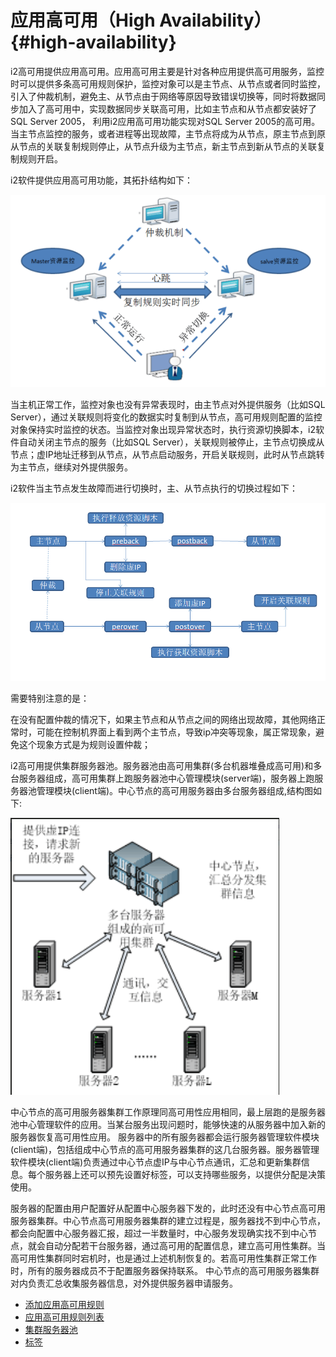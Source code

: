 # 应用高可用（High Availability） {#high-availability}

i2高可用提供应用高可用。应用高可用主要是针对各种应用提供高可用服务，监控时可以提供多条高可用规则保护，监控对象可以是主节点、从节点或者同时监控，引入了仲裁机制，避免主、从节点由于网络等原因导致错误切换等，同时将数据同步加入了高可用中，实现数据同步关联高可用，比如主节点和从节点都安装好了SQL Server 2005， 利用i2应用高可用功能实现对SQL Server 2005的高可用。当主节点监控的服务，或者进程等出现故障，主节点将成为从节点，原主节点到原从节点的关联复制规则停止，从节点升级为主节点，新主节点到新从节点的关联复制规则开启。

i2软件提供应用高可用功能，其拓扑结构如下：

![](/assets/V6.028142.png)

当主机正常工作，监控对象也没有异常表现时，由主节点对外提供服务（比如SQL Server），通过关联规则将变化的数据实时复制到从节点，高可用规则配置的监控对象保持实时监控的状态。当监控对象出现异常状态时，执行资源切换脚本，i2软件自动关闭主节点的服务（比如SQL Server），关联规则被停止，主节点切换成从节点；虚IP地址迁移到从节点，从节点启动服务，开启关联规则，此时从节点跳转为主节点，继续对外提供服务。

i2软件当主节点发生故障而进行切换时，主、从节点执行的切换过程如下：

![](/assets/V7.1.2019011414.png)

需要特别注意的是：

在没有配置仲裁的情况下，如果主节点和从节点之间的网络出现故障，其他网络正常时，可能在控制机界面上看到两个主节点，导致ip冲突等现象，属正常现象，避免这个现象方式是为规则设置仲裁；

i2高可用提供集群服务器池。服务器池由高可用集群(多台机器堆叠成高可用)和多台服务器组成，高可用集群上跑服务器池中心管理模块(server端)，服务器上跑服务器池管理模块(client端)。中心节点的高可用服务器由多台服务器组成,结构图如下:

![](/assets/20190410110137.png)

中心节点的高可用服务器集群工作原理同高可用性应用相同，最上层跑的是服务器池中心管理软件的应用。当某台服务出现问题时，能够快速的从服务器中加入新的服务器恢复高可用性应用。
服务器中的所有服务器都会运行服务器管理软件模块(client端)，包括组成中心节点的高可用服务器集群的这几台服务器。服务器管理软件模块(client端)负责通过中心节点虚IP与中心节点通讯，汇总和更新集群信息。每个服务器上还可以预先设置好标签，可以支持哪些服务，以提供分配是决策使用。

服务器的配置由用户配置好从配置中心服务器下发的，此时还没有中心节点高可用服务器集群。中心节点高可用服务器集群的建立过程是，服务器找不到中心节点，都会向配置中心服务器汇报，超过一半数量时，中心服务发现确实找不到中心节点，就会自动分配若干台服务器，通过高可用的配置信息，建立高可用性集群。当高可用性集群同时宕机时，也是通过上述机制恢复的。若高可用性集群正常工作时，所有的服务器成员不于配置服务器保持联系。
中心节点的高可用服务器集群对内负责汇总收集服务器信息，对外提供服务器申请服务。

 * [添加应用高可用规则](new_ha_rep.md)
 * [应用高可用规则列表](ha_management.md)
 * [集群服务器池](ha_cls_pool.md)
 * [标签](ha_service_label.md)




